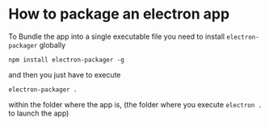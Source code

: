 # How to package an electron app

To Bundle the app into a single executable file you need to install `electron-packager` globally

`npm install electron-packager -g`

and then you just have to execute 

`electron-packager .`

within the folder where the app is, (the folder where you execute `electron .` to launch the app)